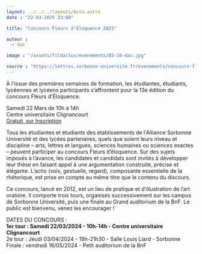 ```yaml
---
layout: ../../../layouts/Actu.astro
date : "22-03-2025 23:00"

title: "Concours Fleurs d'Éloquence 2025"

auteur :
  - dac

image : "/assets/fildactus/evenements/05-16-dac.jpg"

source : "https://lettres.sorbonne-universite.fr/evenements/concours-fleurs-deloquence-2025"
---
```


À l’issue des premières semaines de formation, les étudiantes, étudiants, lycéennes et lycéens participants s’affrontent pour la 13e édition du concours Fleurs d'Éloquence.

Samedi 22 Mars de 10h à 14h  
Centre universitaire Clignancourt  
[Gratuit, sur Inscription](https://www.billetweb.fr/fleurs-d-loquence-2025)

Tous les étudiantes et étudiants des établissements de l'Alliance Sorbonne Université et des lycées partenaires, quels que soient leurs niveau et discipline – arts, lettres et langues, sciences humaines ou sciences exactes – peuvent participer au concours Fleurs d’éloquence. Sur des sujets imposés à l’avance, les candidates et candidats sont invités à développer leur thèse en faisant appel à une argumentation construite, précise et élégante. L’actio (voix, gestuelle, regard), composante essentielle de la rhétorique, est prise en compte au même titre que le contenu du discours.

Ce concours, lancé en 2012, est un lieu de pratique et d’illustration de l’art oratoire. Il comporte trois tours, organisés successivement sur les campus de Sorbonne Université, puis une finale au Grand auditorium de la BnF. Le public est bienvenu, venez les encourager !

DATES DU CONCOURS :  
__1er tour : Samedi 22/03/2024 - 10h-14h - Centre universitaire Clignancourt__  
2e tour : Jeudi 03/04/2024 - 19h-21h30 - Salle Louis Liard - Sorbonne  
Finale : vendredi 16/05/2024  - Petit auditorium de la BnF 